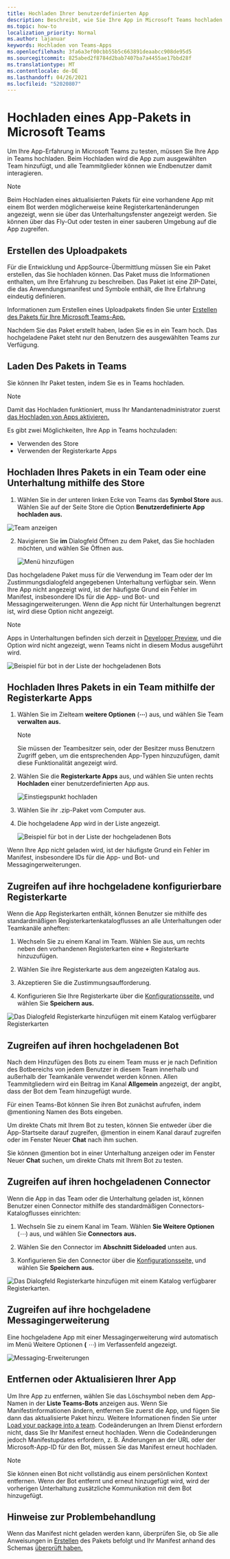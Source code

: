 ```yaml
---
title: Hochladen Ihrer benutzerdefinierten App
description: Beschreibt, wie Sie Ihre App in Microsoft Teams hochladen
ms.topic: how-to
localization_priority: Normal
ms.author: lajanuar
keywords: Hochladen von Teams-Apps
ms.openlocfilehash: 3fa6a3ef00cbb55b5c663891deaabcc908de95d5
ms.sourcegitcommit: 825abed2f8784d2bab7407ba7a4455ae17bbd28f
ms.translationtype: MT
ms.contentlocale: de-DE
ms.lasthandoff: 04/26/2021
ms.locfileid: "52020807"
---
```

# <a name="upload-an-app-package-to-microsoft-teams"></a>Hochladen eines App-Pakets in Microsoft Teams

Um Ihre App-Erfahrung in Microsoft Teams zu testen, müssen Sie Ihre App in Teams hochladen. Beim Hochladen wird die App zum ausgewählten Team hinzufügt, und alle Teammitglieder können wie Endbenutzer damit interagieren.

> [!NOTE]
> Beim Hochladen eines aktualisierten Pakets für eine vorhandene App mit einem Bot werden möglicherweise keine Registerkartenänderungen angezeigt, wenn sie über das Unterhaltungsfenster angezeigt werden. Sie können über das Fly-Out oder testen in einer sauberen Umgebung auf die App zugreifen.

## <a name="create-your-upload-package"></a>Erstellen des Uploadpakets

Für die Entwicklung und AppSource-Übermittlung müssen Sie ein Paket erstellen, das Sie hochladen können. Das Paket muss die Informationen enthalten, um Ihre Erfahrung zu beschreiben. Das Paket ist eine ZIP-Datei, die das Anwendungsmanifest und Symbole enthält, die Ihre Erfahrung eindeutig definieren.

Informationen zum Erstellen eines Uploadpakets finden Sie unter [Erstellen des Pakets für Ihre Microsoft Teams-App.](../build-and-test/apps-package.md)

Nachdem Sie das Paket erstellt haben, laden Sie es in ein Team hoch. Das hochgeladene Paket steht nur den Benutzern des ausgewählten Teams zur Verfügung.

## <a name="load-your-package-into-teams"></a>Laden Des Pakets in Teams

Sie können Ihr Paket testen, indem Sie es in Teams hochladen.

> [!NOTE]
> Damit das Hochladen funktioniert, muss Ihr Mandantenadministrator zuerst [das Hochladen von Apps aktivieren.](/microsoftteams/admin-settings)

Es gibt zwei Möglichkeiten, Ihre App in Teams hochzuladen:

* Verwenden des Store
* Verwenden der Registerkarte Apps

## <a name="upload-your-package-into-a-team-or-conversation-using-the-store"></a>Hochladen Ihres Pakets in ein Team oder eine Unterhaltung mithilfe des Store

1. Wählen Sie in der unteren linken Ecke von Teams das **Symbol Store** aus. Wählen Sie auf der Seite Store die Option **Benutzerdefinierte App hochladen aus.**

  ![Team anzeigen](../../assets/images/store-upload-a-custom-app2.png)

2. Navigieren Sie **im** Dialogfeld Öffnen zu dem Paket, das Sie hochladen möchten, und wählen Sie Öffnen aus.

   ![Menü hinzufügen](../../assets/images/NewappAddmenudropdown.png)

Das hochgeladene Paket muss für die Verwendung im Team oder der Im Zustimmungsdialogfeld angegebenen Unterhaltung verfügbar sein. Wenn Ihre App nicht angezeigt wird, ist der häufigste Grund ein Fehler im Manifest, insbesondere IDs für die App- und Bot- und Messagingerweiterungen. Wenn die App nicht für Unterhaltungen begrenzt ist, wird diese Option nicht angezeigt.

>[!NOTE]
> Apps in Unterhaltungen befinden sich derzeit in [Developer Preview](../../resources/dev-preview/developer-preview-intro.md), und die Option wird nicht angezeigt, wenn Teams nicht in diesem Modus ausgeführt wird.

![Beispiel für bot in der Liste der hochgeladenen Bots](../../assets/images/botinlist.jpg)

## <a name="upload-your-package-into-a-team-using-the-apps-tab"></a>Hochladen Ihres Pakets in ein Team mithilfe der Registerkarte Apps

1. Wählen Sie im Zielteam **weitere Optionen** (**&#8943;**) aus, und wählen Sie Team **verwalten aus.**

   > [!NOTE]
   > Sie müssen der Teambesitzer sein, oder der Besitzer muss Benutzern Zugriff geben, um die entsprechenden App-Typen hinzuzufügen, damit diese Funktionalität angezeigt wird.

2. Wählen Sie die **Registerkarte Apps** aus, und wählen Sie unten rechts **Hochladen** einer benutzerdefinierten App aus.

   ![Einstiegspunkt hochladen](../../assets/images/UploadACustomApp.png)

3. Wählen Sie ihr .zip-Paket vom Computer aus.

4. Die hochgeladene App wird in der Liste angezeigt.

   ![Beispiel für bot in der Liste der hochgeladenen Bots](../../assets/images/botinlist.jpg)

Wenn Ihre App nicht geladen wird, ist der häufigste Grund ein Fehler im Manifest, insbesondere IDs für die App- und Bot- und Messagingerweiterungen.

## <a name="access-your-uploaded-configurable-tab"></a>Zugreifen auf ihre hochgeladene konfigurierbare Registerkarte

Wenn die App Registerkarten enthält, können Benutzer sie mithilfe des standardmäßigen Registerkartenkatalogflusses an alle Unterhaltungen oder Teamkanäle anheften:

1. Wechseln Sie zu einem Kanal im Team. Wählen Sie aus, um rechts neben den vorhandenen Registerkarten eine **+** Registerkarte hinzuzufügen.

2. Wählen Sie ihre Registerkarte aus dem angezeigten Katalog aus.

3. Akzeptieren Sie die Zustimmungsaufforderung.

4. Konfigurieren Sie Ihre Registerkarte über die [Konfigurationsseite,](../../tabs/how-to/create-tab-pages/configuration-page.md) und wählen Sie **Speichern aus.**

  ![Das Dialogfeld Registerkarte hinzufügen mit einem Katalog verfügbarer Registerkarten](../../assets/images/tab_gallery.png)

## <a name="access-your-uploaded-bot"></a>Zugreifen auf ihren hochgeladenen Bot

Nach dem Hinzufügen des Bots zu einem Team muss er je nach Definition des Botbereichs von jedem Benutzer in diesem Team innerhalb und außerhalb der Teamkanäle verwendet werden können. Allen Teammitgliedern wird ein Beitrag im Kanal **Allgemein** angezeigt, der angibt, dass der Bot dem Team hinzugefügt wurde.

Für einen Teams-Bot können Sie ihren Bot zunächst aufrufen, indem @mentioning Namen des Bots eingeben.

Um direkte Chats mit Ihrem Bot zu testen, können Sie entweder über die App-Startseite darauf zugreifen, @mention in einem Kanal darauf zugreifen oder im Fenster Neuer **Chat** nach ihm suchen.

Sie können @mention bot in einer Unterhaltung anzeigen oder im Fenster Neuer **Chat** suchen, um direkte Chats mit Ihrem Bot zu testen.

## <a name="access-your-uploaded-connector"></a>Zugreifen auf ihren hochgeladenen Connector

Wenn die App in das Team oder die Unterhaltung geladen ist, können Benutzer einen Connector mithilfe des standardmäßigen Connectors-Katalogflusses einrichten:

1. Wechseln Sie zu einem Kanal im Team. Wählen **Sie Weitere Optionen** (*&#8943;*) aus, und wählen Sie **Connectors aus.**

2. Wählen Sie den Connector im **Abschnitt Sideloaded** unten aus.

3. Konfigurieren Sie den Connector über die [Konfigurationsseite,](../../webhooks-and-connectors/how-to/connectors-creating.md) und wählen Sie **Speichern aus.**

  ![Das Dialogfeld Registerkarte hinzufügen mit einem Katalog verfügbarer Registerkarten.](../../assets/images/connector_gallery.png)

## <a name="access-your-uploaded-messaging-extension"></a>Zugreifen auf ihre hochgeladene Messagingerweiterung

Eine hochgeladene App mit einer Messagingerweiterung wird automatisch im Menü Weitere Optionen **(** *&#8943;*) im Verfassenfeld angezeigt.

![Messaging-Erweiterungen](../../assets/images/compose-extensions/cesampleapp.png)


## <a name="remove-or-update-your-app"></a>Entfernen oder Aktualisieren Ihrer App

Um Ihre App zu entfernen, wählen Sie das Löschsymbol neben dem App-Namen in der **Liste Teams-Bots** anzeigen aus. Wenn Sie Manifestinformationen ändern, entfernen Sie zuerst die App, und fügen Sie dann das aktualisierte Paket hinzu. Weitere Informationen finden Sie unter [Load your package into a team](#load-your-package-into-teams). Codeänderungen an Ihrem Dienst erfordern nicht, dass Sie Ihr Manifest erneut hochladen. Wenn die Codeänderungen jedoch Manifestupdates erfordern, z. B. Änderungen an der URL oder der Microsoft-App-ID für den Bot, müssen Sie das Manifest erneut hochladen.

> [!NOTE]
> Sie können einen Bot nicht vollständig aus einem persönlichen Kontext entfernen. Wenn der Bot entfernt und erneut hinzugefügt wird, wird der vorherigen Unterhaltung zusätzliche Kommunikation mit dem Bot hinzugefügt.

## <a name="troubleshooting-notes"></a>Hinweise zur Problembehandlung

Wenn das Manifest nicht geladen werden kann, überprüfen Sie, ob Sie alle Anweisungen in [Erstellen](../../concepts/build-and-test/apps-package.md) des Pakets befolgt und Ihr Manifest anhand des Schemas [überprüft haben.](../../resources/schema/manifest-schema.md)
